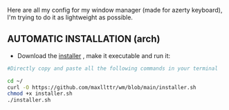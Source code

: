 Here are all my config for my window manager (made for azerty keyboard), I'm trying to do it as lightweight as possible.

## AUTOMATIC INSTALLATION (arch)
<div/>
  
- Download the [installer](https://github.com/maxlttr/wm/blob/main/installer.sh) , make it executable and run it:
```sh
#Directly copy and paste all the following commands in your terminal

cd ~/
curl -O https://github.com/maxllttr/wm/blob/main/installer.sh
chmod +x installer.sh
./installer.sh
```



